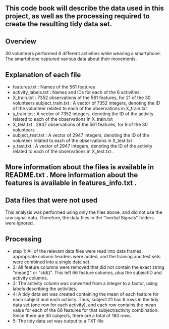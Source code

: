 ## This code book will describe the data used in this project, as well as the processing required to create the resulting tidy data set. 

## Overview 
30 volunteers performed 6 different activities while wearing a smartphone. The smartphone captured various data about their movements. 

## Explanation of each file
- features.txt : Names of the 561 features
- activity_labels.txt : Names and IDs for each of the 6 activities. 
- X_train.txt : 7352 observations of the 561 features, for 21 of the 30 volunteers
subject_train.txt : A vector of 7352 integers, denoting the ID of the volunteer related to each of the observations in X_train.txt
- y_train.txt : A vector of 7352 integers, denoting the ID of the activity related to each of the observations in  X_train.txt 
- X_test.txt : 2947 observations of the 561 features, for 9 of the 30 volunteers
- subject_test.txt : A vector of 2947 integers, denoting the ID of the volunteer related to each of the observations in  X_test.txt . 
- y_test.txt : A vector of 2947 integers, denoting the ID of the activity related to each of the observations in  X_test.txt . 

## More information about the files is available in  README.txt . More information about the features is available in  features_info.txt . 
## Data files that were not used 
This analysis was performed using only the files above, and did not use the raw signal data. Therefore, the data files in the "Inertial Signals" folders were ignored. 

## Processing 
- step 1: All of the relevant data files were read into data frames, appropriate column headers were added, and the training and test sets were combined into a single data set. 
- 2: All feature columns were removed that did not contain the exact string "mean()" or "std()". This left 66 feature columns, plus the subjectID and activity columns. 
- 3: The activity column was converted from a integer to a factor, using labels describing the activities. 
- 4: A tidy data set was created containing the mean of each feature for each subject and each activity. Thus, subject #1 has 6 rows in the tidy data set (one row for each activity), and each row contains the mean value for each of the 66 features for that subject/activity combination. Since there are 30 subjects, there are a total of 180 rows. 
- 5: The tidy data set was output to a TXT file

